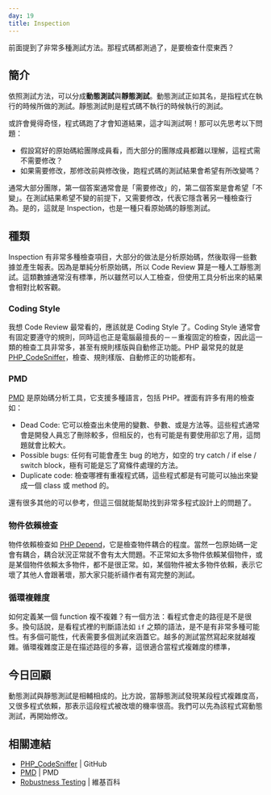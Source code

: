 ```yaml
---
day: 19
title: Inspection 
---
```


前面提到了非常多種測試方法。那程式碼都測過了，是要檢查什麼東西？

## 簡介

依照測試方法，可以分成**動態測試**與**靜態測試**。動態測試正如其名，是指程式在執行的時候所做的測試。靜態測試則是程式碼不執行的時候執行的測試。

或許會覺得奇怪，程式碼跑了才會知道結果，這才叫測試啊！那可以先思考以下問題：

* 假設寫好的原始碼給團隊成員看，而大部分的團隊成員都難以理解，這程式需不需要修改？
* 如果需要修改，那修改前與修改後，跑程式碼的測試結果會希望有所改變嗎？

通常大部分團隊，第一個答案通常會是「需要修改」的，第二個答案是會希望「不變」。在測試結果希望不變的前提下，又需要修改，代表它隱含著另一種檢查行為。是的，這就是 Inspection，也是一種只看原始碼的靜態測試。

## 種類

Inspection 有非常多種檢查項目，大部分的做法是分析原始碼，然後取得一些數據並產生報表。因為是單純分析原始碼，所以 Code Review 算是一種人工靜態測試。這類數據通常沒有標準，所以雖然可以人工檢查，但使用工具分析出來的結果會相對比較客觀。

### Coding Style

我想 Code Review 最常看的，應該就是 Coding Style 了。Coding Style 通常會有固定要遵守的規則，同時這也正是電腦最擅長的－－重複固定的檢查，因此這一類的檢查工具非常多，甚至有規則樣版與自動修正功能。PHP 最常見的就是 [PHP_CodeSniffer][]，檢查、規則樣版、自動修正的功能都有。

### PMD

[PMD][] 是原始碼分析工具，它支援多種語言，包括 PHP。裡面有許多有用的檢查如：

* Dead Code: 它可以檢查出未使用的變數、參數、或是方法等。這些程式通常會是開發人員忘了刪除較多，但相反的，也有可能是有要使用卻忘了用，這問題就會比較大。
* Possible bugs: 任何有可能會產生 bug 的地方，如空的 try catch / if else / switch block，極有可能是忘了寫條件處理的方法。
* Duplicate code: 檢查哪裡有重複程式碼，這些程式都是有可能可以抽出來變成一個 class 或 method 的。

還有很多其他的可以參考，但這三個就能幫助找到非常多程式設計上的問題了。

### 物件依賴檢查

物件依賴檢查如 [PHP Depend][]，它是檢查物件耦合的程度。當然一包原始碼一定會有耦合，耦合狀況正常就不會有太大問題。不正常如太多物件依賴某個物件，或是某個物件依賴太多物件，都不是很正常。如，某個物件被太多物件依賴，表示它壞了其他人會跟著壞，那大家只能祈禱作者有寫完整的測試。

### 循環複雜度

如何定義某一個 function 複不複雜？有一個方法：看程式會走的路徑是不是很多。換句話說，是看程式裡的判斷語法如 `if` 之類的語法，是不是有非常多種可能性。有多個可能性，代表需要多個測試來涵蓋它。越多的測試當然寫起來就越複雜。循環複雜度正是在描述路徑的多寡，這很適合當程式複雜度的標準，

## 今日回顧

動態測試與靜態測試是相輔相成的。比方說，當靜態測試發現某段程式複雜度高，又很多程式依賴，那表示這段程式被改壞的機率很高。我們可以先為該程式寫動態測試，再開始修改。

## 相關連結

* [PHP_CodeSniffer][] | GitHub
* [PMD][] | PMD
* [Robustness Testing](https://en.wikipedia.org/wiki/Robustness_testing) | 維基百科

[PHP_CodeSniffer]: https://github.com/squizlabs/PHP_CodeSniffer
[PMD]: https://pmd.github.io/
[PHP Depend]: https://pdepend.org/
